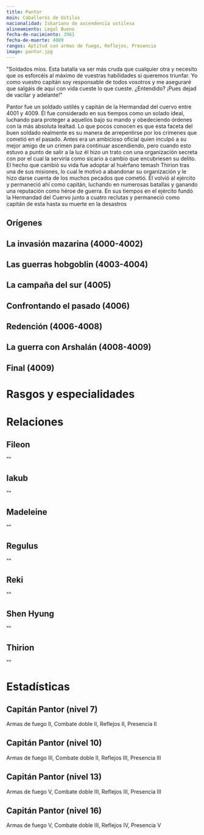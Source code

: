 ```yaml
---
title: Pantor
main: Caballeros de Ustilus
nacionalidad: Iskariano de ascendencia ustilesa
alineamiento: Legal Bueno
fecha-de-nacimiento: 3961
fecha-de-muerte: 4009
rangos: Aptitud con armas de fuego, Reflejos, Presencia
image: pantor.jpg
---
```


"Soldados míos. Esta batalla va ser más cruda que cualquier otra y necesito que os esforcéis al máximo de vuestras habilidades si queremos triunfar. Yo como vuestro capitán soy responsable de todos vosotros y me aseguraré que salgáis de aquí con vida cueste lo que cueste. ¿Entendido? ¡Pues dejad de vacilar y adelante!"

Pantor fue un soldado ustilés y capitán de la Hermandad del cuervo entre 4001 y 4009. Él fue considerado en sus tiempos como un solado ideal, luchando para proteger a aquellos bajo su mando y obedeciendo órdenes con la más absoluta lealtad. Lo que pocos conocen es que esta faceta del buen soldado realmente es su manera de arrepentirse por los crímenes que cometió en el pasado. Antes era un ambicioso oficial quien inculpó a su mejor amigo de un crimen para continuar ascendiendo, pero cuando esto estuvo a punto de salir a la luz él hizo un trato con una organización secreta con por el cual la serviría como sicario a cambio que encubriesen su delito. El hecho que cambió su vida fue adoptar al huérfano temash Thirion tras una de sus misiones, lo cual le motivó a abandonar su organización y le hizo darse cuenta de los muchos pecados que cometió. Él volvió al ejército y permaneció ahí como capitán, luchando en numerosas batallas y ganando una reputación como héroe de guerra. En sus tiempos en el ejército fundó la Hermandad del Cuervo junto a cuatro reclutas y permaneció como capitán de esta hasta su muerte en la desastros

## Orígenes



## La invasión mazarina (4000-4002)



## Las guerras hobgoblin (4003-4004)



## La campaña del sur (4005)



## Confrontando el pasado (4006)



## Redención (4006-4008)



## La guerra con Arshalán (4008-4009)



## Final (4009)



# Rasgos y especialidades



# Relaciones

## Fileon

""

## Iakub

""

## Madeleine

""

## Regulus

""

## Reki

""

## Shen Hyung

""

## Thirion

""

# Estadísticas



## Capitán Pantor (nivel 7)

Armas de fuego II, Combate doble II, Reflejos II, Presencia II

## Capitán Pantor (nivel 10)

Armas de fuego III, Combate doble II, Reflejos III, Presencia III

## Capitán Pantor (nivel 13)

Armas de fuego V, Combate doble III, Reflejos III, Presencia III

## Capitán Pantor (nivel 16)

Armas de fuego V, Combate doble III, Reflejos IV, Presencia V
